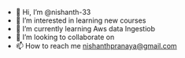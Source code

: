 - 👋 Hi, I’m @nishanth-33
- 👀 I’m interested in learning new courses
- 🌱 I’m currently learning Aws data Ingestiob
- 💞️ I’m looking to collaborate on 
- 📫 How to reach me nishanthpranaya@gmail.com

<!---
nishanth-33/nishanth-33 is a ✨ special ✨ repository because its `README.md` (this file) appears on your GitHub profile.
You can click the Preview link to take a look at your changes.
--->
